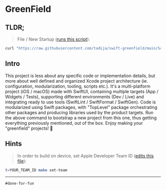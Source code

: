 # GreenField

## TLDR;

> File / New Startup ([runs this script](Scripts/gf-bootstrap.sh)):

```sh
curl "https://raw.githubusercontent.com/tadija/swift-greenfield/main/Scripts/gf-bootstrap.sh" | bash -s "CatchyName"
```

## Intro

This project is less about any specific code or implementation details, but more about well defined and organized Xcode project architecture (ie. configuration, modularization, tooling, scripts etc.). It's a multi-platform project (iOS / macOS) made with SwiftUI, containing multiple targets (App / Widgets / Tests), supporting different environments (Dev / Live) and integrating ready to use tools (SwiftLint / SwiftFormat / SwiftGen). Code is modularized using Swift packages, with "TopLevel" package orchestrating other packages and producing libraries used by the product targets. Run the above command to bootstrap a new project from this one, thus getting everything previously mentioned, out of the box. Enjoy making your "greenfield" projects! 🌱

## Hints

> In order to build on device, set Apple Developer Team ID ([edits this file](Config/Common.xcconfig)):

```sh
t=YOUR_TEAM_ID make set-team
```

---

`#done-for-fun`
